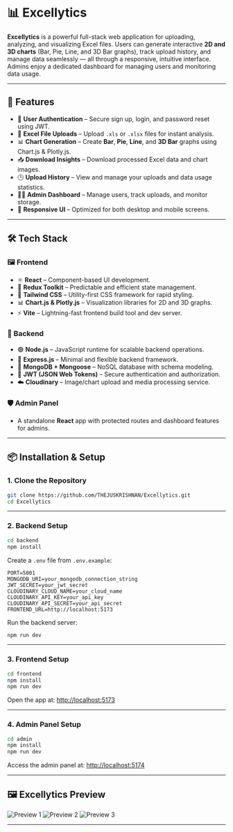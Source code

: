 # 📊 Excellytics

**Excellytics** is a powerful full-stack web application for uploading, analyzing, and visualizing Excel files. Users can generate interactive **2D and 3D charts** (Bar, Pie, Line, and 3D Bar graphs), track upload history, and manage data seamlessly — all through a responsive, intuitive interface. Admins enjoy a dedicated dashboard for managing users and monitoring data usage.

---

## 🚀 Features

* 🔐 **User Authentication** – Secure sign up, login, and password reset using JWT.
* 📁 **Excel File Uploads** – Upload `.xls` or `.xlsx` files for instant analysis.
* 📊 **Chart Generation** – Create **Bar**, **Pie**, **Line**, and **3D Bar** graphs using Chart.js & Plotly.js.
* 📥 **Download Insights** – Download processed Excel data and chart images.
* 🕒 **Upload History** – View and manage your uploads and data usage statistics.
* 🧑‍💼 **Admin Dashboard** – Manage users, track uploads, and monitor storage.
* 📱 **Responsive UI** – Optimized for both desktop and mobile screens.

---

## 🛠️ Tech Stack

### 🖼️ Frontend

* ⚛️ **React** – Component-based UI development.
* 🧠 **Redux Toolkit** – Predictable and efficient state management.
* 🎨 **Tailwind CSS** – Utility-first CSS framework for rapid styling.
* 📊 **Chart.js & Plotly.js** – Visualization libraries for 2D and 3D graphs.
* ⚡ **Vite** – Lightning-fast frontend build tool and dev server.

### 🔧 Backend

* 🟢 **Node.js** – JavaScript runtime for scalable backend operations.
* 🚂 **Express.js** – Minimal and flexible backend framework.
* 🍃 **MongoDB + Mongoose** – NoSQL database with schema modeling.
* 🔐 **JWT (JSON Web Tokens)** – Secure authentication and authorization.
* ☁️ **Cloudinary** – Image/chart upload and media processing service.

### 🛡️ Admin Panel

* A standalone **React** app with protected routes and dashboard features for admins.

---

## 📦 Installation & Setup

### 1. Clone the Repository

```bash
git clone https://github.com/THEJUSKRISHNAN/Excellytics.git
cd Excellytics
```

---

### 2. Backend Setup

```bash
cd backend
npm install
```

Create a `.env` file from `.env.example`:

```env
PORT=5001
MONGODB_URI=your_mongodb_connection_string
JWT_SECRET=your_jwt_secret
CLOUDINARY_CLOUD_NAME=your_cloud_name
CLOUDINARY_API_KEY=your_api_key
CLOUDINARY_API_SECRET=your_api_secret
FRONTEND_URL=http://localhost:5173
```

Run the backend server:

```bash
npm run dev
```

---

### 3. Frontend Setup

```bash
cd frontend
npm install
npm run dev
```

Open the app at: [http://localhost:5173](http://localhost:5173)

---

### 4. Admin Panel Setup

```bash
cd admin
npm install
npm run dev
```

Access the admin panel at: [http://localhost:5174](http://localhost:5174)

---

## 🖼️ Excellytics Preview

![Preview 1](https://res.cloudinary.com/dgzkgmldz/image/upload/v1749059039/Screenshot_2025-06-04_230205_yphvgy.png)
![Preview 2](https://res.cloudinary.com/dgzkgmldz/image/upload/v1749059031/Screenshot_2025-06-04_230228_c5tj6o.png)
![Preview 3](https://res.cloudinary.com/dgzkgmldz/image/upload/v1749059015/Screenshot_2025-06-04_230308_e6uiwm.png)

---
